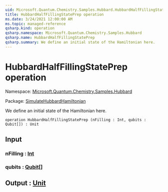 ```yaml
---
uid: Microsoft.Quantum.Chemistry.Samples.Hubbard.HubbardHalfFillingStatePrep
title: HubbardHalfFillingStatePrep operation
ms.date: 3/24/2021 12:00:00 AM
ms.topic: managed-reference
qsharp.kind: operation
qsharp.namespace: Microsoft.Quantum.Chemistry.Samples.Hubbard
qsharp.name: HubbardHalfFillingStatePrep
qsharp.summary: We define an initial state of the Hamiltonian here.
---
```


# HubbardHalfFillingStatePrep operation

Namespace: [Microsoft.Quantum.Chemistry.Samples.Hubbard](xref:Microsoft.Quantum.Chemistry.Samples.Hubbard)

Package: [SimulateHubbardHamiltonian](https://nuget.org/packages/SimulateHubbardHamiltonian)


We define an initial state of the Hamiltonian here.

```qsharp
operation HubbardHalfFillingStatePrep (nFilling : Int, qubits : Qubit[]) : Unit
```


## Input

### nFilling : [Int](xref:microsoft.quantum.lang-ref.int)




### qubits : [Qubit](xref:microsoft.quantum.lang-ref.qubit)[]





## Output : [Unit](xref:microsoft.quantum.lang-ref.unit)

